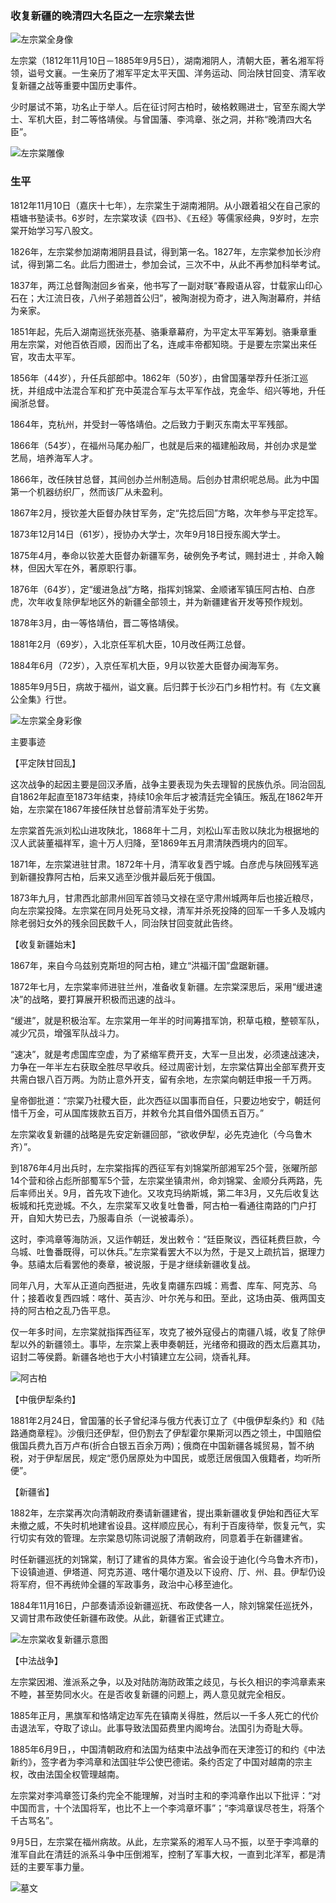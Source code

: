

### 收复新疆的晚清四大名臣之一左宗棠去世

![左宗棠全身像](左宗棠全身像.jpg)

左宗棠（1812年11月10日－1885年9月5日），湖南湘阴人，清朝大臣，著名湘军将领，谥号文襄。一生亲历了湘军平定太平天国、洋务运动、同治陕甘回变、清军收复新疆之战等重要中国历史事件。

少时屡试不第，功名止于举人。后在征讨阿古柏时，破格敕赐进士，官至东阁大学士、军机大臣，封二等恪靖侯。与曾国藩、李鸿章、张之洞，并称“晚清四大名臣”。

![左宗棠雕像](左宗棠雕像.jpg)

### 生平

1812年11月10日（嘉庆十七年），左宗棠生于湖南湘阴。从小跟着祖父在自己家的梧塘书塾读书。6岁时，左宗棠攻读《四书》、《五经》等儒家经典，9岁时，左宗棠开始学习写八股文。

1826年，左宗棠参加湖南湘阴县县试，得到第一名。1827年，左宗棠参加长沙府试，得到第二名。此后力图进士，参加会试，三次不中，从此不再参加科举考试。

1837年，两江总督陶澍回乡省亲，他书写了一副对联“春殿语从容，廿载家山印心石在；大江流日夜，八州子弟翘首公归”，被陶澍视为奇才，进入陶澍幕府，并结为亲家。

1851年起，先后入湖南巡抚张亮基、骆秉章幕府，为平定太平军筹划。骆秉章重用左宗棠，对他百依百顺，因而出了名，连咸丰帝都知晓。于是要左宗棠出来任官，攻击太平军。

1856年（44岁），升任兵部郎中。1862年（50岁），由曾国藩举荐升任浙江巡抚，并组成中法混合军和扩充中英混合军与太平军作战，克金华、绍兴等地，升任闽浙总督。

1864年，克杭州，并受封一等恪靖伯。之后致力于剿灭东南太平军残部。

1866年（54岁），在福州马尾办船厂，也就是后来的福建船政局，并创办求是堂艺局，培养海军人才。

1866年，改任陕甘总督，其间创办兰州制造局。后创办甘肃织呢总局。此为中国第一个机器纺织厂，然而该厂从未盈利。

1867年2月，授钦差大臣督办陕甘军务，定“先捻后回”方略，次年参与平定捻军。

1873年12月14日（61岁），授协办大学士，次年9月18日授东阁大学士。

1875年4月，奉命以钦差大臣督办新疆军务，破例免予考试，赐封进士﹐并命入翰林，但因大军在外，著原职行事。

1876年（64岁），定“缓进急战”方略，指挥刘锦棠、金顺诸军镇压阿古柏、白彦虎，次年收复除伊犁地区外的新疆全部领土，并为新疆建省开发等预作规划。

1878年3月，由一等恪靖伯，晋二等恪靖侯。

1881年2月（69岁），入北京任军机大臣，10月改任两江总督。

1884年6月（72岁），入京任军机大臣，9月以钦差大臣督办闽海军务。

1885年9月5日，病故于福州，谥文襄。后归葬于长沙石门乡相竹村。有《左文襄公全集》行世。

![左宗棠全身彩像](左宗棠全身彩像.jpg)

主要事迹

【平定陕甘回乱】

这次战争的起因主要是回汉矛盾，战争主要表现为失去理智的民族仇杀。同治回乱自1862年起直至1873年结束，持续10余年后才被清廷完全镇压。叛乱在1862年开始，左宗棠在1867年接任陕甘总督前清军处于劣势。

左宗棠首先派刘松山进攻陕北，1868年十二月，刘松山军击败以陕北为根据地的汉人武装董福祥军，逾十万人归降，至1869年五月肃清陕西境内的回军。

1871年，左宗棠进驻甘肃。1872年十月，清军收复西宁城。白彦虎与陕回残军逃到新疆投靠阿古柏，后来又逃至沙俄并最后死于俄国。

1873年九月，甘肃西北部肃州回军首领马文禄在坚守肃州城两年后也接近粮尽，向左宗棠投降。左宗棠在同月处死马文禄，清军并杀死投降的回军一千多人及城内除老弱妇女外的残余回民数千人，同治陕甘回变就此告终。



【收复新疆始末】

1867年，来自今乌兹别克斯坦的阿古柏，建立“洪福汗国”盘踞新疆。

1872年七月，左宗棠率师进驻兰州，准备收复新疆。左宗棠深思后，采用“缓进速决”的战略，要打算展开积极而迅速的战斗。

“缓进”，就是积极治军。左宗棠用一年半的时间筹措军饷，积草屯粮，整顿军队，减少冗员，增强军队战斗力。

“速决”，就是考虑国库空虚，为了紧缩军费开支，大军一旦出发，必须速战速决，力争在一年半左右获取全胜尽早收兵。经过周密计划，左宗棠估算出全部军费开支共需白银八百万两。为防止意外开支，留有余地，左宗棠向朝廷申报一千万两。

皇帝御批道：“宗棠乃社稷大臣，此次西征以国事而自任，只要边地安宁，朝廷何惜千万金，可从国库拨款五百万，并敕令允其自借外国债五百万。”

左宗棠收复新疆的战略是先安定新疆回部，“欲收伊犁，必先克迪化（今乌鲁木齐）”。

到1876年4月出兵时，左宗棠指挥的西征军有刘锦棠所部湘军25个营，张曜所部14个营和徐占彪所部蜀军5个营，左宗棠坐镇肃州，命刘锦棠、金顺分兵两路，先后率师出关。9月，首先攻下迪化。又攻克玛纳斯城，第二年3月，又先后收复达板城和托克逊城。不久，左宗棠军又收复吐鲁番，阿古柏一看通往南路的门户打开，自知大势已去，乃服毒自杀（一说被毒杀）。

这时，李鸿章等海防派，又运作朝廷，发出敕令：“廷臣聚议，西征耗费巨款，今乌城、吐鲁番既得，可以休兵。”左宗棠看罢大不以为然，于是又上疏抗旨，据理力争。慈禧太后看罢他的奏章，被说服，于是才继续新疆收复战。

同年八月，大军从正道向西挺进，先收复南疆东四城：焉耆、库车、阿克苏、乌什；接着收复西四城：喀什、英吉沙、叶尔羌与和田。至此，这场由英、俄两国支持的阿古柏之乱乃告平息。

仅一年多时间，左宗棠就指挥西征军，攻克了被外寇侵占的南疆八城，收复了除伊犁以外的新疆领土。事毕，左宗棠上表申奏朝廷，光绪帝和摄政的西太后嘉其功，诏封二等侯爵。新疆各地也于大小村镇建立左公祠，烧香礼拜。

![阿古柏](阿古柏.jpg)

【中俄伊犁条约】

1881年2月24日，曾国藩的长子曾纪泽与俄方代表订立了《中俄伊犁条约》和《陆路通商章程》。沙俄归还伊犁，但仍割去了伊犁霍尔果斯河以西之领土，中国赔偿俄国兵费九百万卢布(折合白银五百余万两)；俄商在中国新疆各城贸易，暂不纳税，对于伊犁居民，规定“愿仍居原处为中国民，或愿迁居俄国入俄籍者，均听所便”。

【新疆省】

1882年，左宗棠再次向清朝政府奏请新疆建省，提出乘新疆收复伊始和西征大军未撤之威，不失时机地建省设县。这样顺应民心，有利于百废待举，恢复元气，实行切实有效的管理。左宗棠恳切陈词说服了清朝政府，同意着手在新疆建省。

时任新疆巡抚的刘锦棠，制订了建省的具体方案。省会设于迪化(今乌鲁木齐市)，下设镇迪道、伊塔道、阿克苏道、喀什噶尔道及以下设府、厅、州、县。伊犁仍设将军府，但不再统帅全疆的军政事务，政治中心移至迪化。

1884年11月16日，户部奏请添设新疆巡抚、布政使各一人，除刘锦棠任巡抚外，又调甘肃布政使任新疆布政使。从此，新疆省正式建立。

![左宗棠收复新疆示意图](左宗棠收复新疆示意图.jpg)

【中法战争】

左宗棠因湘、淮派系之争，以及对陆防海防政策之歧见，与长久相识的李鸿章素来不睦，甚至势同水火。在是否收复新疆的问题上，两人意见就完全相反。

1885年正月，黑旗军和恪靖定边军先在镇南关得胜，然后以一千多人死亡的代价击退法军，夺取了谅山。此事导致法国茹费里内阁垮台。法国引为奇耻大辱。

1885年6月9日，，中国清朝政府和法国为结束中法战争而在天津签订的和约《中法新约》，签字者为李鸿章和法国驻华公使巴德诺。条约否定了中国对越南的宗主权，改由法国全权管理越南。

左宗棠对李鸿章签订条约完全不能理解，对当时主和的李鸿章作出以下批评：“对中国而言，十个法国将军，也比不上一个李鸿章坏事”；“李鸿章误尽苍生，将落个千古骂名”。

9月5日，左宗棠在福州病故。从此，左宗棠系的湘军人马不振，以至于李鸿章的淮军自此在清廷的派系斗争中压倒湘军，控制了军事大权，一直到北洋军，都是清廷的主要军事力量。

![墓文](墓文.jpg)